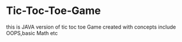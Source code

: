 # Tic-Toc-Toe-Game
this is JAVA version of tic toc toe Game created with concepts include OOPS,basic Math etc

